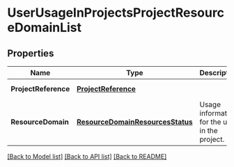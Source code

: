 # UserUsageInProjectsProjectResourceDomainList

## Properties
Name | Type | Description | Notes
------------ | ------------- | ------------- | -------------
**ProjectReference** | [**ProjectReference**](project_reference.md) |  | [default to null]
**ResourceDomain** | [**ResourceDomainResourcesStatus**](resource_domain_resources_status.md) | Usage information for the user in the project. | [default to null]

[[Back to Model list]](../README.md#documentation-for-models) [[Back to API list]](../README.md#documentation-for-api-endpoints) [[Back to README]](../README.md)


